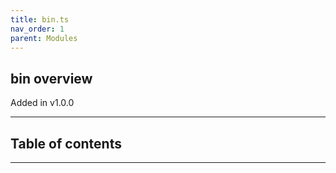 ```yaml
---
title: bin.ts
nav_order: 1
parent: Modules
---
```


## bin overview

Added in v1.0.0

---

<h2 class="text-delta">Table of contents</h2>

---
